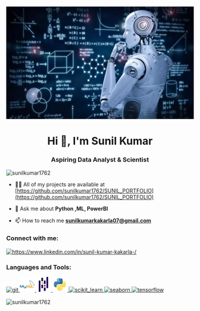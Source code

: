 ![logo](https://github.com/sunilkumar1762/SUNIL-KUMAR/blob/main/git.webp)
<h1 align="center">Hi 👋, I'm Sunil Kumar</h1>
<h3 align="center">Aspiring Data Analyst & Scientist</h3>

<p align="left"> <img src="https://komarev.com/ghpvc/?username=sunilkumar1762&label=Profile%20views&color=0e75b6&style=flat" alt="sunilkumar1762" /> </p>

- 👨‍💻 All of my projects are available at [https://github.com/sunilkumar1762/SUNIL_PORTFOLIO](https://github.com/sunilkumar1762/SUNIL_PORTFOLIO)

- 💬 Ask me about **Python ,ML, PowerBI**

- 📫 How to reach me **sunilkumarkakarla07@gmail.com**

<h3 align="left">Connect with me:</h3>
<p align="left">
<a href="https://www.linkedin.com/in/sunil-kumar-kakarla-/" target="blank"><img align="center" src="https://raw.githubusercontent.com/rahuldkjain/github-profile-readme-generator/master/src/images/icons/Social/linked-in-alt.svg" alt="https://www.linkedin.com/in/sunil-kumar-kakarla-/" height="30" width="40" /></a>
</p>

<h3 align="left">Languages and Tools:</h3>
<p align="left"> <a href="https://git-scm.com/" target="_blank" rel="noreferrer"> <img src="https://www.vectorlogo.zone/logos/git-scm/git-scm-icon.svg" alt="git" width="40" height="40"/> </a> <a href="https://www.mysql.com/" target="_blank" rel="noreferrer"> <img src="https://raw.githubusercontent.com/devicons/devicon/master/icons/mysql/mysql-original-wordmark.svg" alt="mysql" width="40" height="40"/> </a> <a href="https://pandas.pydata.org/" target="_blank" rel="noreferrer"> <img src="https://raw.githubusercontent.com/devicons/devicon/2ae2a900d2f041da66e950e4d48052658d850630/icons/pandas/pandas-original.svg" alt="pandas" width="40" height="40"/> </a> <a href="https://www.python.org" target="_blank" rel="noreferrer"> <img src="https://raw.githubusercontent.com/devicons/devicon/master/icons/python/python-original.svg" alt="python" width="40" height="40"/> </a> <a href="https://scikit-learn.org/" target="_blank" rel="noreferrer"> <img src="https://upload.wikimedia.org/wikipedia/commons/0/05/Scikit_learn_logo_small.svg" alt="scikit_learn" width="40" height="40"/> </a> <a href="https://seaborn.pydata.org/" target="_blank" rel="noreferrer"> <img src="https://seaborn.pydata.org/_images/logo-mark-lightbg.svg" alt="seaborn" width="40" height="40"/> </a> <a href="https://www.tensorflow.org" target="_blank" rel="noreferrer"> <img src="https://www.vectorlogo.zone/logos/tensorflow/tensorflow-icon.svg" alt="tensorflow" width="40" height="40"/> </a> </p>

<p><img align="center" src="https://github-readme-stats.vercel.app/api/top-langs?username=sunilkumar1762&show_icons=true&locale=en&layout=compact" alt="sunilkumar1762" /></p>
